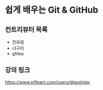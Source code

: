 # 쉽게 배우는 Git & GitHub

## 컨트리뷰터 목록

- 진유림
- 너구리
- ghtea

## 강의 링크

https://www.inflearn.com/users/@jayjinjay
